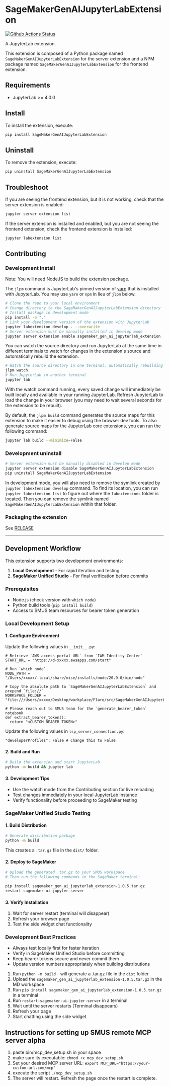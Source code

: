 # SageMakerGenAIJupyterLabExtension

[![Github Actions Status](/workflows/Build/badge.svg)](/actions/workflows/build.yml)

A JupyterLab extension.

This extension is composed of a Python package named `SageMakerGenAIJupyterLabExtension`
for the server extension and a NPM package named `SageMakerGenAIJupyterLabExtension`
for the frontend extension.

## Requirements

- JupyterLab >= 4.0.0

## Install

To install the extension, execute:

```bash
pip install SageMakerGenAIJupyterLabExtension
```

## Uninstall

To remove the extension, execute:

```bash
pip uninstall SageMakerGenAIJupyterLabExtension
```

## Troubleshoot

If you are seeing the frontend extension, but it is not working, check
that the server extension is enabled:

```bash
jupyter server extension list
```

If the server extension is installed and enabled, but you are not seeing
the frontend extension, check the frontend extension is installed:

```bash
jupyter labextension list
```

## Contributing

### Development install

Note: You will need NodeJS to build the extension package.

The `jlpm` command is JupyterLab's pinned version of
[yarn](https://yarnpkg.com/) that is installed with JupyterLab. You may use
`yarn` or `npm` in lieu of `jlpm` below.

```bash
# Clone the repo to your local environment
# Change directory to the SageMakerGenAIJupyterLabExtension directory
# Install package in development mode
pip install -e "."
# Link your development version of the extension with JupyterLab
jupyter labextension develop . --overwrite
# Server extension must be manually installed in develop mode
jupyter server extension enable sagemaker_gen_ai_jupyterlab_extension
```

You can watch the source directory and run JupyterLab at the same time in different terminals to watch for changes in the extension's source and automatically rebuild the extension.

```bash
# Watch the source directory in one terminal, automatically rebuilding when needed
jlpm watch
# Run JupyterLab in another terminal
jupyter lab
```

With the watch command running, every saved change will immediately be built locally and available in your running JupyterLab. Refresh JupyterLab to load the change in your browser (you may need to wait several seconds for the extension to be rebuilt).

By default, the `jlpm build` command generates the source maps for this extension to make it easier to debug using the browser dev tools. To also generate source maps for the JupyterLab core extensions, you can run the following command:

```bash
jupyter lab build --minimize=False
```

### Development uninstall

```bash
# Server extension must be manually disabled in develop mode
jupyter server extension disable SageMakerGenAIJupyterLabExtension
pip uninstall SageMakerGenAIJupyterLabExtension
```

In development mode, you will also need to remove the symlink created by `jupyter labextension develop`
command. To find its location, you can run `jupyter labextension list` to figure out where the `labextensions`
folder is located. Then you can remove the symlink named `SageMakerGenAIJupyterLabExtension` within that folder.

### Packaging the extension

See [RELEASE](RELEASE.md)

---

## Development Workflow

This extension supports two development environments:

1. **Local Development** - For rapid iteration and testing
2. **SageMaker Unified Studio** - For final verification before commits

### Prerequisites

- Node.js (check version with `which node`)
- Python build tools (`pip install build`)
- Access to SMUS team resources for bearer token generation

### Local Development Setup

#### 1. Configure Environment

Update the following values in `__init__.py`:

```
# Retrieve `AWS access portal URL` from `IAM Identity Center`
START_URL = "https://d-xxxxx.awsapps.com/start"

# Run `which node`
NODE_PATH = "/Users/xxxxx/.local/share/mise/installs/node/20.9.0/bin/node"

# Copy the absolute path to `SageMakerGenAIJupyterLabExtension` and prepend `file://`
WORKSPACE_FOLDER = "file:///Users/xxxxx/Desktop/workplace/Flare/src/SageMakerGenAIJupyterLabExtension"

# Please reach out to SMUS team for the `generate_bearer_token` notebook
def extract_bearer_token():
  return "<CUSTOM BEARER TOKEN>"
```

Update the following values in `lsp_server_connection.py`:

```
"developerProfiles": False # Change this to False
```

#### 2. Build and Run

```bash
# Build the extension and start JupyterLab
python -m build && jupyter lab
```

#### 3. Development Tips

- Use the watch mode from the Contributing section for live reloading
- Test changes immediately in your local JupyterLab instance
- Verify functionality before proceeding to SageMaker testing

### SageMaker Unified Studio Testing

#### 1. Build Distribution

```bash
# Generate distribution package
python -m build
```

This creates a `.tar.gz` file in the `dist/` folder.

#### 2. Deploy to SageMaker

```bash
# Upload the generated .tar.gz to your SMUS workspace
# Then run the following commands in the SageMaker terminal:

pip install sagemaker_gen_ai_jupyterlab_extension-1.0.5.tar.gz
restart-sagemaker-ui-jupyter-server
```

#### 3. Verify Installation

1. Wait for server restart (terminal will disappear)
2. Refresh your browser page
3. Test the side widget chat functionality

### Development Best Practices

- Always test locally first for faster iteration
- Verify in SageMaker Unified Studio before committing
- Keep bearer tokens secure and never commit them
- Update version numbers appropriately when building distributions
1. Run `python -m build` - will generate a .tar.gz file in the `dist` folder.
2. Upload the `sagemaker_gen_ai_jupyterlab_extension-1.0.5.tar.gz` in the MD workspace
3. Run `pip install sagemaker_gen_ai_jupyterlab_extension-1.0.5.tar.gz` in a terminal
4. Run `restart-sagemaker-ui-jupyter-server` in a terminal
5. Wait until the server restarts (Terminal disappears)
6. Refresh your page
7. Start chatting using the side widget

## Instructions for setting up SMUS remote MCP server alpha
1. paste bin/mcp_dev_setup.sh in your space
2. make sure its executable: `chmod +x mcp_dev_setup.sh`
3. Set your desired MCP server URL: `export MCP_URL="https://your-custom-url.com/mcp"`
3. execute the script `./mcp_dev_setup.sh`
4. The server will restart. Refresh the page once the restart is complete.

